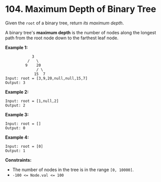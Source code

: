# 104. Maximum Depth of Binary Tree

Given the `root` of a binary tree, return _its maximum depth_.
 
A binary tree's **maximum depth** is the number of nodes along the longest path from the root node down to the farthest leaf node.

**Example 1:**

                3
              /   \
             9    20
                  / \
                 15  7
    Input: root = [3,9,20,null,null,15,7]
    Output: 3

**Example 2:**

    Input: root = [1,null,2]
    Output: 2

**Example 3:**

    Input: root = []
    Output: 0

**Example 4:**

    Input: root = [0]
    Output: 1

**Constraints:**

- The number of nodes in the tree is in the range `[0, 10000]`.
- `-100 <= Node.val <= 100`



